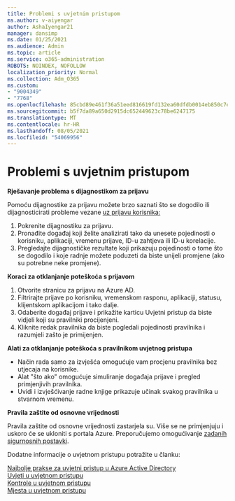 ```yaml
---
title: Problemi s uvjetnim pristupom
ms.author: v-aiyengar
author: AshaIyengar21
manager: dansimp
ms.date: 01/25/2021
ms.audience: Admin
ms.topic: article
ms.service: o365-administration
ROBOTS: NOINDEX, NOFOLLOW
localization_priority: Normal
ms.collection: Adm_O365
ms.custom:
- "9004349"
- "7768"
ms.openlocfilehash: 85cbd89e461f36a51eed816619fd132ea60dfdb0014eb850c7ec3f38d41e1ca2
ms.sourcegitcommit: b5f7da89a650d2915dc652449623c78be6247175
ms.translationtype: MT
ms.contentlocale: hr-HR
ms.lasthandoff: 08/05/2021
ms.locfileid: "54069956"
---
```

# <a name="conditional-access-issues"></a>Problemi s uvjetnim pristupom

**Rješavanje problema s dijagnostikom za prijavu**

Pomoću dijagnostike za prijavu možete brzo saznati što se dogodilo ili dijagnosticirati probleme vezane [uz prijavu korisnika:](https://portal.azure.com/#blade/Microsoft_AAD_IAM/ActiveDirectoryMenuBlade/diagnose/symptomId/ms_aad_dxp_signin_caDiagnoseAndSolveSummarySymptom)

1. Pokrenite dijagnostiku za prijavu.
1. Pronađite događaj koji želite analizirati tako da unesete pojedinosti o korisniku, aplikaciji, vremenu prijave, ID-u zahtjeva ili ID-u korelacije.
1. Pregledajte dijagnostičke rezultate koji prikazuju pojedinosti o tome što se dogodilo i koje radnje možete poduzeti da biste unijeli promjene (ako su potrebne neke promjene).

**Koraci za otklanjanje poteškoća s prijavom** 

1. Otvorite stranicu za prijavu na Azure AD.
1. Filtrirajte prijave po korisniku, vremenskom rasponu, aplikaciji, statusu, klijentskom aplikacijom i tako dalje.
1. Odaberite događaj prijave i prikažite karticu Uvjetni pristup da biste vidjeli koji su pravilniki procijenjeni.
1. Kliknite redak pravilnika da biste pogledali pojedinosti pravilnika i razumjeli zašto je primijenjen.

**Alati za otklanjanje poteškoća s pravilnikom uvjetnog pristupa**

- Način rada samo za izvješća omogućuje vam procjenu pravilnika bez utjecaja na korisnike.
- Alat "što ako" omogućuje simuliranje događaja prijave i pregled primjenjivih pravilnika.
- Uvidi i izvješćivanje radne knjige prikazuje učinak svakog pravilnika u stvarnom vremenu.

**Pravila zaštite od osnovne vrijednosti**

Pravila zaštite od osnovne vrijednosti zastarjela su. Više se ne primjenjuju i uskoro će se ukloniti s portala Azure. Preporučujemo omogućivanje [zadanih sigurnosnih postavki](https://docs.microsoft.com/azure/active-directory/fundamentals/concept-fundamentals-security-defaults).

Dodatne informacije o uvjetnom pristupu potražite u članku:

[Najbolje prakse za uvjetni pristup u Azure Active Directory](https://docs.microsoft.com/azure/active-directory/conditional-access/best-practices)  
 [Uvjeti u uvjetnom pristupu](https://docs.microsoft.com/azure/active-directory/conditional-access/best-practices)  
 [Kontrole u uvjetnom pristupu](https://docs.microsoft.com/azure/active-directory/conditional-access/controls)  
 [Mjesta u uvjetnom pristupu](https://docs.microsoft.com/azure/active-directory/conditional-access/location-condition)

